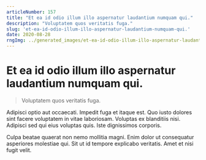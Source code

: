 ```yaml
---
articleNumber: 157
title: "Et ea id odio illum illo aspernatur laudantium numquam qui."
description: "Voluptatem quos veritatis fuga."
slug: 'et-ea-id-odio-illum-illo-aspernatur-laudantium-numquam-qui.'
date: 2020-08-28
rngImg: ../generated_images/et-ea-id-odio-illum-illo-aspernatur-laudantium-numquam-qui..jpg
---
```


# Et ea id odio illum illo aspernatur laudantium numquam qui.

> Voluptatem quos veritatis fuga.

Adipisci optio aut occaecati. Impedit fuga et itaque est. Quo iusto dolores sint facere voluptatem in vitae laboriosam. Voluptas ex blanditiis nisi. Adipisci sed qui eius voluptas quis. Iste dignissimos corporis.
 Culpa beatae quaerat non nemo mollitia magni. Enim dolor ut consequatur asperiores molestiae qui. Sit ut id tempore explicabo veritatis. Amet et nisi fugit velit.

